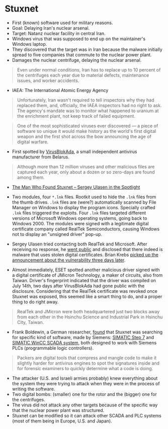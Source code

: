 # Stuxnet

* First (known) software used for military reasons.
* Goal: Delaying Iran's nuclear arsenal.
* Target: Natanz nuclear facility in central Iran.
* Windows virus that was supposed to end up on the maintainer's Windows laptop.
* They discovered that the target was in Iran because the malware initially spread to five companies that commute to the nuclear power plant.
* Damages the nuclear centrifuge, delaying the nuclear arsenal.

> Even under normal conditions, Iran has to replace up to 10 percent of the centrifuges each year due to material defects, maintenance issues, and worker accidents.

* IAEA: The International Atomic Energy Agency

> Unfortunately, Iran wasn't required to tell inspectors why they had replaced them, and, officially, the IAEA inspectors had no right to ask. The agency's mandate was to monitor what happened to uranium at the enrichment plant, not keep track of failed equipment.

> One of the most sophisticated viruses ever discovered — a piece of software so unique it would make history as the world's first digital weapon and the first shot across the bow announcing the age of digital warfare.

* First spotted by [VirusBlokAda](http://www.anti-virus.by/en/index.shtml), a small independent antivirus manufacturer from Belarus.

> Although more than 12 million viruses and other malicious files are captured each year, only about a dozen or so zero-days are found among them.

* [The Man Who Found Stuxnet – Sergey Ulasen in the Spotlight](https://eugene.kaspersky.com/2011/11/02/the-man-who-found-stuxnet-sergey-ulasen-in-the-spotlight/)

* Two modules, four `*.lnk` files. Rootkit used to hide the `.lnk` files from the thumb drives. `.lnk` files are (were?) automatically scanned by File Manager on Windows to display the program icons. Specially crafted `.lnk` files triggered the exploits. Four `.lnk` files targeted different versions of Microsoft Windows operating systems, going back to Windows 2000. The modules were signed with a legitimate digital certificate company called RealTek Semiconductors, causing Windows not to display an "unsigned driver" pop-up.
* Sergey Ulasen tried contacting both RealTek and Microsoft. After receiving no response, he [went public](https://www.wilderssecurity.com/threads/rootkit-tmphider.276994/) and disclosed that there indeed is malware that uses stolen digital certificates. Brian Krebs [picked up the announcement about the vulnerability three days later](http://www.krebsonsecurity.com/2010/07/experts-warn-of-new-windows-shortcut-flaw/).
* Almost immediately, ESET spotted another malicious driver signed with a digital certificate of JMicron Technology, a maker of circuits, also from Taiwan. Driver's fingerprint indicated that the driver was compiled on July 14th, two days after VirusBlokAda had gone public with the disclosure. Considering that the RealTek certificate was revoked once Stuxnet was exposed, this seemed like a smart thing to do, and a proper thing to do right away.

> RealTek and JMicron were both headquartered just two blocks away from each other in the Hsinchu Science and Industrial Park in Hsinchu City, Taiwan.

* Frank Boldewin, a German researcher, [found](https://www.wilderssecurity.com/threads/rootkit-tmphider.276994/#post-1712134) that Stuxnet was searching for specific kind of software, made by Siemens: [SIMATIC Step 7](http://w3.siemens.com/mcms/simatic-controller-software/en/step7/pages/default.aspx) and [SIMATIC WinCC SCADA system](http://w3.siemens.com/mcms/human-machine-interface/en/visualization-software/scada/pages/default.aspx), both designed to work with Siemens PLCs (programmable logic controllers).

> Packers are digital tools that compress and mangle code to make it slightly harder for antivirus engines to spot the signatures inside and for forensic examiners to quickly determine what a code is doing.

* The attacker (U.S. and Israeli armies probably) knew everything about the system they were trying to attack when they were in the process of writing the software.
* Two digital bombs: (smaller) one for the rotor and the (bigger) one for the centrifuges.
* The virus did not attack any other targets because of the specific way that the nuclear power plant was structured.
* Stuxnet can be modified so it can attack other SCADA and PLC systems (most of them being in Europe, U.S. and Japan).
